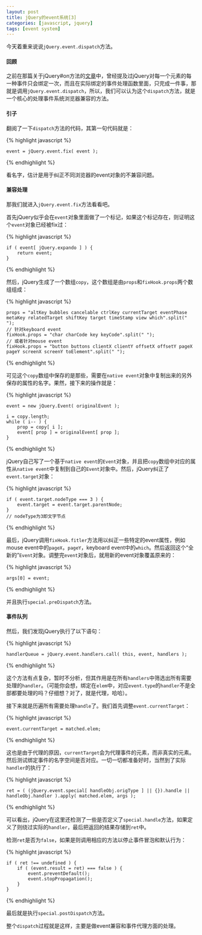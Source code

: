 ```yaml
---
layout: post
title: jQuery的event系统[3]
categories: [javascript, jquery]
tags: [event system]
---
```



今天着重来说说`jQuery.event.dispatch`方法。


#### 回顾

之前在那篇关于jQuery#on方法的[文章][1]中，曾经提及过jQuery对每一个元素的每一种事件只会绑定一次，而且在实际绑定的事件处理函数里面，只完成一件事，那就是调用`jQuery.event.dispatch`，所以，我们可以认为这个`dispatch`方法，就是一个核心的处理事件系统浏览器兼容的方法。


#### 引子

翻阅了一下`dispatch`方法的代码，其第一句代码就是：

{% highlight javascript %}

    event = jQuery.event.fix( event );

{% endhighlight %}

看名字，估计是用于纠正不同浏览器的event对象的不兼容问题。


#### 兼容处理

那我们就进入`jQuery.event.fix`方法看看吧。

首先jQuery似乎会在`event`对象里面做了一个标记，如果这个标记存在，则证明这个`event`对象已经被fix过：

{% highlight javascript %}

    if ( event[ jQuery.expando ] ) {
        return event;
    }

{% endhighlight %}

然后，jQuery生成了一个数组`copy`，这个数组是由`props`和`fixHook.props`两个数组组成：

{% highlight javascript %}

    props = "altKey bubbles cancelable ctrlKey currentTarget eventPhase metaKey relatedTarget shiftKey target timeStamp view which".split(" ");
    // 针对keyboard event
    fixHook.props = "char charCode key keyCode".split(" ");
    // 或者针对mouse event
    fixHook.props = "button buttons clientX clientY offsetX offsetY pageX pageY screenX screenY toElement".split(" ");

{% endhighlight %}

可见这个`copy`数组中保存的是那些，需要在`native event`对象中复制出来的另外保存的属性的名字。果然，接下来的操作就是：

{% highlight javascript %}

    event = new jQuery.Event( originalEvent );

    i = copy.length;
    while ( i-- ) {
        prop = copy[ i ];
        event[ prop ] = originalEvent[ prop ];
    }

{% endhighlight %}

jQuery自己写了一个基于`native event`的`Event`对象，并且把`copy`数组中对应的属性从`native event`中复制到自己的`Event`对象中。然后，jQuery纠正了`event.target`对象：

{% highlight javascript %}

    if ( event.target.nodeType === 3 ) {
        event.target = event.target.parentNode;
    }
    // nodeType为3即文字节点

{% endhighlight %}

最后，jQuery调用`fixHook.fitler`方法用以纠正一些特定的event属性，例如mouse event中的`pageX`，`pageY`，keyboard event中的`which`。然后返回这个“全新的”`Event`对象。调整完`event`对象后，就用新的event对象覆盖原来的：

{% highlight javascript %}

    args[0] = event;

{% endhighlight %}

并且执行`special.preDispatch`方法。


#### 事件队列

然后，我们发现jQuery执行了以下语句：

{% highlight javascript %}

    handlerQueue = jQuery.event.handlers.call( this, event, handlers );

{% endhighlight %}

这个方法有点复杂，暂时不分析，但其作用是在所有`handlers`中筛选出所有需要处理的`handler`。（可能你会想，绑定在`elem`中，对应`event.type`的`handler`不是全部都要处理的吗？仔细想？对了，就是代理，哈哈）。

接下来就是历遍所有需要处理`handle`了。我们首先调整`event.currentTarget`：

{% highlight javascript %}

    event.currentTarget = matched.elem;

{% endhighlight %}

这也是由于代理的原因，`currentTarget`会为代理事件的元素，而非真实的元素。然后测试绑定事件的名字空间是否对应。一切一切都准备好时，当然到了实际`handler`的执行了：

{% highlight javascript %}

    ret = ( (jQuery.event.special[ handleObj.origType ] || {}).handle || handleObj.handler ).apply( matched.elem, args );

{% endhighlight %}

可以看出，jQuery在这里还检测了一些是否定义了`special.handle`方法，如果定义了则绕过实际的`handler`，最后把返回的结果存储到`ret`中。

检测`ret`是否为`false`，如果是则调用相应的方法以停止事件冒泡和默认行为：

{% highlight javascript %}

    if ( ret !== undefined ) {
        if ( (event.result = ret) === false ) {
            event.preventDefault();
            event.stopPropagation();
        }
    }

{% endhighlight %}

最后就是执行`special.postDispatch`方法。

整个`dispatch`过程就是这样，主要是做event兼容和事件代理方面的处理。


[1]: http://lizzz0523.github.io/javascript/jquery/2013/04/19/event-part1/